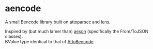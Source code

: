 # aencode
A small Bencode library built on [attoparsec](https://github.com/bos/attoparsec) and [lens](https://github.com/ekmett/lens).

Inspired by (but much lamer than) [aeson](https://github.com/bos/aeson) (specifically the From/ToJSON classes).  
BValue type identical to that of [AttoBencode](https://hackage.haskell.org/package/AttoBencode).
